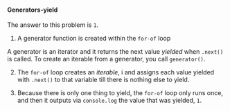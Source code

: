 #### Generators-yield

The answer to this problem is `1`.

1. A generator function is created within the `for-of` loop

A generator is an iterator and it returns the next value *yielded* when `.next()` is called. To create an iterable from a generator, you call `generator()`.

2. The `for-of` loop creates an *iterable*, i and assigns each value yielded with `.next()` to that variable till there is nothing else to yield.

3. Because there is only one thing to yield, the `for-of` loop only runs once, and then it outputs via `console.log` the value that was yielded, `1`.